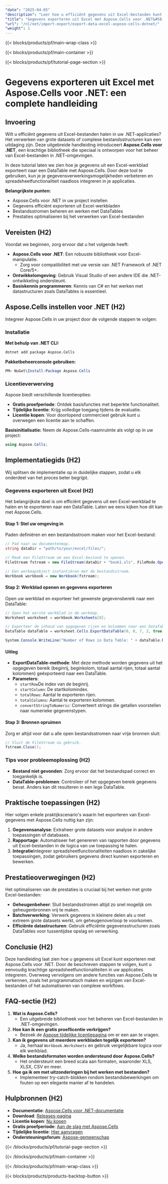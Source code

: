 ```yaml
---
"date": "2025-04-05"
"description": "Leer hoe u efficiënt gegevens uit Excel-bestanden kunt exporteren met Aspose.Cells voor .NET. Deze handleiding behandelt de installatie, implementatie en aanbevolen procedures."
"title": "Gegevens exporteren uit Excel met Aspose.Cells voor .NET&#58; een complete handleiding"
"url": "/nl/net/import-export/export-data-excel-aspose-cells-dotnet/"
"weight": 1
---
```


{{< blocks/products/pf/main-wrap-class >}}

{{< blocks/products/pf/main-container >}}

{{< blocks/products/pf/tutorial-page-section >}}


# Gegevens exporteren uit Excel met Aspose.Cells voor .NET: een complete handleiding

## Invoering

Wilt u efficiënt gegevens uit Excel-bestanden halen in uw .NET-applicaties? Het verwerken van grote datasets of complexe bestandsstructuren kan een uitdaging zijn. Deze uitgebreide handleiding introduceert **Aspose.Cells voor .NET**, een krachtige bibliotheek die speciaal is ontworpen voor het beheer van Excel-bestanden in .NET-omgevingen.

In deze tutorial laten we zien hoe je gegevens uit een Excel-werkblad exporteert naar een DataTable met Aspose.Cells. Door deze tool te gebruiken, kun je je gegevensverwerkingsmogelijkheden verbeteren en spreadsheetfunctionaliteit naadloos integreren in je applicaties.

**Belangrijkste punten:**
- Aspose.Cells voor .NET in uw project instellen
- Gegevens efficiënt exporteren uit Excel-werkbladen
- Bestandsstromen beheren en werken met DataTables
- Prestaties optimaliseren bij het verwerken van Excel-bestanden

## Vereisten (H2)

Voordat we beginnen, zorg ervoor dat u het volgende heeft:
- **Aspose.Cells voor .NET**: Een robuuste bibliotheek voor Excel-manipulatie.
  - Zorg voor compatibiliteit met uw versie van .NET Framework of .NET Core/5+.
- **Ontwikkelomgeving**: Gebruik Visual Studio of een andere IDE die .NET-ontwikkeling ondersteunt.
- **Basiskennis programmeren**: Kennis van C# en het werken met datastructuren zoals DataTables is essentieel.

## Aspose.Cells instellen voor .NET (H2)

Integreer Aspose.Cells in uw project door de volgende stappen te volgen:

### Installatie

**Met behulp van .NET CLI:**
```bash
dotnet add package Aspose.Cells
```

**Pakketbeheerconsole gebruiken:**
```powershell
PM> NuGet\Install-Package Aspose.Cells
```

### Licentieverwerving

Aspose biedt verschillende licentieopties:
- **Gratis proefperiode**: Ontdek basisfuncties met beperkte functionaliteit.
- **Tijdelijke licentie**: Krijg volledige toegang tijdens de evaluatie.
- **Licentie kopen**: Voor doorlopend commercieel gebruik kunt u overwegen een licentie aan te schaffen.

**Basisinitialisatie:**
Neem de Aspose.Cells-naamruimte als volgt op in uw project:
```csharp
using Aspose.Cells;
```

## Implementatiegids (H2)

Wij splitsen de implementatie op in duidelijke stappen, zodat u elk onderdeel van het proces beter begrijpt.

### Gegevens exporteren uit Excel (H2)

Het belangrijkste doel is om efficiënt gegevens uit een Excel-werkblad te halen en te exporteren naar een DataTable. Laten we eens kijken hoe dit kan met Aspose.Cells.

#### Stap 1: Stel uw omgeving in

Paden definiëren en een bestandsstroom maken voor het Excel-bestand:
```csharp
// Pad naar uw documentenmap.
string dataDir = "path/to/your/excel/files/";

// Maak een FileStream om een Excel-bestand te openen.
FileStream fstream = new FileStream(dataDir + "book1.xls", FileMode.Open);

// Een werkmapobject instantiëren met de bestandsstroom.
Workbook workbook = new Workbook(fstream);
```

#### Stap 2: Werkblad openen en gegevens exporteren

Open uw werkblad en exporteer het gewenste gegevensbereik naar een DataTable:
```csharp
// Open het eerste werkblad in de werkmap.
Worksheet worksheet = workbook.Worksheets[0];

// Exporteer de inhoud van opgegeven rijen en kolommen naar een DataTable.
DataTable dataTable = worksheet.Cells.ExportDataTable(0, 0, 7, 2, true);

System.Console.WriteLine("Number of Rows in Data Table: " + dataTable.Rows.Count);
```

#### Uitleg
- **ExportDataTable-methode**: Met deze methode worden gegevens uit het opgegeven bereik (beginrij, beginkolom, totaal aantal rijen, totaal aantal kolommen) geëxporteerd naar een DataTable.
- **Parameters**:
  - `startRow`De index van de beginrij.
  - `startColumn`: De startkolomindex.
  - `totalRows`: Aantal te exporteren rijen.
  - `totalColumns`: Aantal te exporteren kolommen.
  - `convertStringToNumeric`: Converteert strings die getallen voorstellen naar numerieke gegevenstypen.

#### Stap 3: Bronnen opruimen

Zorg er altijd voor dat u alle open bestandsstromen naar vrije bronnen sluit:
```csharp
// Sluit de FileStream na gebruik.
fstream.Close();
```

### Tips voor probleemoplossing (H2)

- **Bestand niet gevonden**: Zorg ervoor dat het bestandspad correct en toegankelijk is.
- **DataTable-problemen**: Controleer of het opgegeven bereik gegevens bevat. Anders kan dit resulteren in een lege DataTable.

## Praktische toepassingen (H2)

Hier volgen enkele praktijkscenario's waarin het exporteren van Excel-gegevens met Aspose.Cells nuttig kan zijn:
1. **Gegevensanalyse**: Extraheer grote datasets voor analyse in andere toepassingen of databases.
2. **Rapportage**: Automatiseer het genereren van rapporten door gegevens uit Excel-bestanden in de logica van uw toepassing te halen.
3. **Integratie**Integreer spreadsheetfunctionaliteiten naadloos in zakelijke toepassingen, zodat gebruikers gegevens direct kunnen exporteren en bewerken.

## Prestatieoverwegingen (H2)

Het optimaliseren van de prestaties is cruciaal bij het werken met grote Excel-bestanden:
- **Geheugenbeheer**: Sluit bestandsstromen altijd zo snel mogelijk om geheugenbronnen vrij te maken.
- **Batchverwerking**: Verwerk gegevens in kleinere delen als u met extreem grote datasets werkt, om geheugenoverloop te voorkomen.
- **Efficiënte datastructuren**: Gebruik efficiënte gegevensstructuren zoals DataTables voor tussentijdse opslag en verwerking.

## Conclusie (H2)

Deze handleiding laat zien hoe u gegevens uit Excel kunt exporteren met Aspose.Cells voor .NET. Door de beschreven stappen te volgen, kunt u eenvoudig krachtige spreadsheetfunctionaliteiten in uw applicaties integreren. Overweeg vervolgens om andere functies van Aspose.Cells te verkennen, zoals het programmatisch maken en wijzigen van Excel-bestanden of het automatiseren van complexe workflows.

## FAQ-sectie (H2)

1. **Wat is Aspose.Cells?**
   - Een uitgebreide bibliotheek voor het beheren van Excel-bestanden in .NET-omgevingen.
2. **Hoe kan ik een gratis proeflicentie verkrijgen?**
   - Bezoek de [Aspose tijdelijke licentiepagina](https://purchase.aspose.com/temporary-license/) om er een aan te vragen.
3. **Kan ik gegevens uit meerdere werkbladen tegelijk exporteren?**
   - Ja, herhaal `Workbook.Worksheets` en gebruik vergelijkbare logica voor elk werkblad.
4. **Welke bestandsformaten worden ondersteund door Aspose.Cells?**
   - Het ondersteunt een breed scala aan formaten, waaronder XLS, XLSX, CSV en meer.
5. **Hoe ga ik om met uitzonderingen bij het werken met bestanden?**
   - Implementeer try-catch-blokken rondom bestandsbewerkingen om fouten op een elegante manier af te handelen.

## Hulpbronnen (H2)

- **Documentatie**: [Aspose.Cells voor .NET-documentatie](https://reference.aspose.com/cells/net/)
- **Download**: [Releases-pagina](https://releases.aspose.com/cells/net/)
- **Licentie kopen**: [Nu kopen](https://purchase.aspose.com/buy)
- **Gratis proefperiode**: [Aan de slag met Aspose.Cells](https://releases.aspose.com/cells/net/)
- **Tijdelijke licentie**: [Hier aanvragen](https://purchase.aspose.com/temporary-license/)
- **Ondersteuningsforum**: [Aspose-gemeenschap](https://forum.aspose.com/c/cells/9)


{{< /blocks/products/pf/tutorial-page-section >}}

{{< /blocks/products/pf/main-container >}}

{{< /blocks/products/pf/main-wrap-class >}}

{{< blocks/products/products-backtop-button >}}